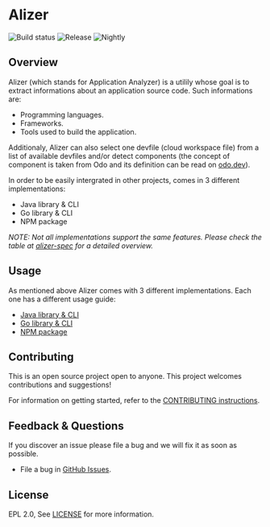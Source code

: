 # Alizer
[release-svg]: https://img.shields.io/nexus/r/com.redhat.devtools.alizer/alizer?server=https%3A%2F%2Frepository.jboss.org%2Fnexus
[nightly-svg]: https://img.shields.io/nexus/s/com.redhat.devtools.alizer/alizer?server=https%3A%2F%2Frepository.jboss.org%2Fnexus
![Build status](https://github.com/redhat-developer/alizer/actions/workflows/CI.yml/badge.svg)
![Release][release-svg]
![Nightly][nightly-svg]

## Overview
Alizer (which stands for Application Analyzer) is a utilily whose goal is to extract informations about an application source code.
Such informations are:

* Programming languages.
* Frameworks.
* Tools used to build the application.

Additionaly, Alizer can also select one devfile (cloud workspace file) from a list of available devfiles and/or
detect components (the concept of component is taken from Odo and its definition can be read on [odo.dev](https://odo.dev/docs/getting-started/basics/#component)).

In order to be easily intergrated in other projects, comes in 3 different implementations:

* Java library & CLI
* Go library & CLI
* NPM package

*NOTE: Not all implementations support the same features. Please check the table at [alizer-spec](docs/public/alizer-spec.md#feature-table) for a detailed overview.*

## Usage
As mentioned above Alizer comes with 3 different implementations. Each one has a different usage guide:

* [Java library & CLI](java/README.md#Usage)
* [Go library & CLI](go/README.md#Usage)
* [NPM package](js/README.md#Usage)

## Contributing
This is an open source project open to anyone. This project welcomes contributions and suggestions!

For information on getting started, refer to the [CONTRIBUTING instructions](CONTRIBUTING.md).

## Feedback & Questions
If you discover an issue please file a bug and we will fix it as soon as possible.
* File a bug in [GitHub Issues](https://github.com/redhat-developer/alizer/issues).

## License
EPL 2.0, See [LICENSE](LICENSE) for more information.
